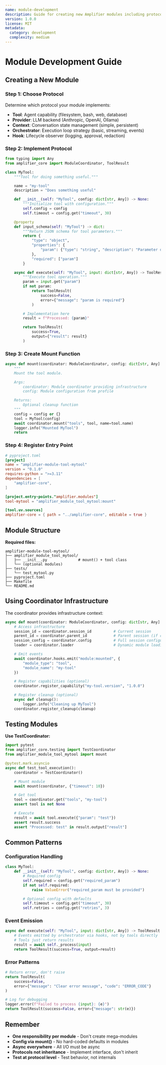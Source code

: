```yaml
---
name: module-development
description: Guide for creating new Amplifier modules including protocol implementation, entry points, mount functions, and testing patterns. Use when creating new modules or understanding module architecture.
version: 1.0.0
license: MIT
metadata:
  category: development
  complexity: medium
---
```


# Module Development Guide

## Creating a New Module

### Step 1: Choose Protocol

Determine which protocol your module implements:

- **Tool**: Agent capability (filesystem, bash, web, database)
- **Provider**: LLM backend (Anthropic, OpenAI, Ollama)
- **Context**: Conversation state management (simple, persistent)
- **Orchestrator**: Execution loop strategy (basic, streaming, events)
- **Hook**: Lifecycle observer (logging, approval, redaction)

### Step 2: Implement Protocol

```python
from typing import Any
from amplifier_core import ModuleCoordinator, ToolResult

class MyTool:
    """Tool for doing something useful."""

    name = "my-tool"
    description = "Does something useful"

    def __init__(self: "MyTool", config: dict[str, Any]) -> None:
        """Initialize tool with configuration."""
        self.config = config
        self.timeout = config.get("timeout", 30)

    @property
    def input_schema(self: "MyTool") -> dict:
        """Return JSON schema for tool parameters."""
        return {
            "type": "object",
            "properties": {
                "param": {"type": "string", "description": "Parameter description"}
            },
            "required": ["param"]
        }

    async def execute(self: "MyTool", input: dict[str, Any]) -> ToolResult:
        """Execute tool operation."""
        param = input.get("param")
        if not param:
            return ToolResult(
                success=False,
                error={"message": "param is required"}
            )

        # Implementation here
        result = f"Processed: {param}"

        return ToolResult(
            success=True,
            output={"result": result}
        )
```

### Step 3: Create Mount Function

```python
async def mount(coordinator: ModuleCoordinator, config: dict[str, Any] | None = None) -> None:
    """
    Mount the tool module.

    Args:
        coordinator: Module coordinator providing infrastructure
        config: Module configuration from profile

    Returns:
        Optional cleanup function
    """
    config = config or {}
    tool = MyTool(config)
    await coordinator.mount("tools", tool, name=tool.name)
    logger.info("Mounted MyTool")
    return
```

### Step 4: Register Entry Point

```toml
# pyproject.toml
[project]
name = "amplifier-module-tool-mytool"
version = "0.1.0"
requires-python = ">=3.11"
dependencies = [
    "amplifier-core",
]

[project.entry-points."amplifier.modules"]
tool-mytool = "amplifier_module_tool_mytool:mount"

[tool.uv.sources]
amplifier-core = { path = "../amplifier-core", editable = true }
```

## Module Structure

**Required files:**

```
amplifier-module-tool-mytool/
├── amplifier_module_tool_mytool/
│   ├── __init__.py              # mount() + tool class
│   └── (optional modules)
├── tests/
│   └── test_mytool.py
├── pyproject.toml
├── Makefile
└── README.md
```

## Using Coordinator Infrastructure

The coordinator provides infrastructure context:

```python
async def mount(coordinator: ModuleCoordinator, config: dict[str, Any] | None = None) -> None:
    # Access infrastructure
    session_id = coordinator.session_id          # Current session
    parent_id = coordinator.parent_id            # Parent session (if child)
    session_config = coordinator.config          # Full session configuration
    loader = coordinator.loader                  # Dynamic module loading

    # Emit events
    await coordinator.hooks.emit("module:mounted", {
        "module_type": "tool",
        "module_name": "my-tool"
    })

    # Register capabilities (optional)
    coordinator.register_capability("my-tool.version", "1.0.0")

    # Register cleanup (optional)
    async def cleanup():
        logger.info("Cleaning up MyTool")
    coordinator.register_cleanup(cleanup)
```

## Testing Modules

**Use TestCoordinator:**

```python
import pytest
from amplifier_core.testing import TestCoordinator
from amplifier_module_tool_mytool import mount

@pytest.mark.asyncio
async def test_tool_execution():
    coordinator = TestCoordinator()

    # Mount module
    await mount(coordinator, {"timeout": 10})

    # Get tool
    tool = coordinator.get("tools", "my-tool")
    assert tool is not None

    # Execute
    result = await tool.execute({"param": "test"})
    assert result.success
    assert "Processed: test" in result.output["result"]
```

## Common Patterns

### Configuration Handling

```python
class MyTool:
    def __init__(self: "MyTool", config: dict[str, Any]) -> None:
        # Required config
        self.required = config.get("required_param")
        if not self.required:
            raise ValueError("required_param must be provided")

        # Optional config with defaults
        self.timeout = config.get("timeout", 30)
        self.retries = config.get("retries", 3)
```

### Event Emission

```python
async def execute(self: "MyTool", input: dict[str, Any]) -> ToolResult:
    # Events emitted by orchestrator via hooks, not by tools directly
    # Tools just return results
    result = await self._process(input)
    return ToolResult(success=True, output=result)
```

### Error Patterns

```python
# Return error, don't raise
return ToolResult(
    success=False,
    error={"message": "Clear error message", "code": "ERROR_CODE"}
)

# Log for debugging
logger.error(f"Failed to process {input}: {e}")
return ToolResult(success=False, error={"message": str(e)})
```

## Remember

- **One responsibility per module** - Don't create mega-modules
- **Config via mount()** - No hard-coded defaults in modules
- **Async everywhere** - All I/O must be async
- **Protocols not inheritance** - Implement interface, don't inherit
- **Test at protocol level** - Test behavior, not internals
